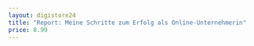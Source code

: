 ```yaml
---
layout: digistore24
title: "Report: Meine Schritte zum Erfolg als Online-Unternehmerin"
price: 8.99
---
```

